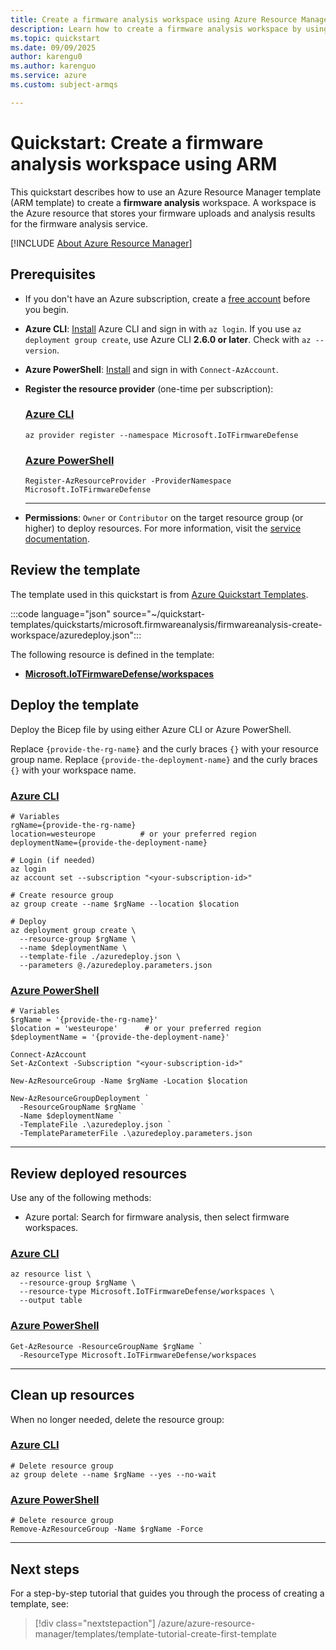 ```yaml
---
title: Create a firmware analysis workspace using Azure Resource Manager
description: Learn how to create a firmware analysis workspace by using Azure Resource Manager.
ms.topic: quickstart
ms.date: 09/09/2025
author: karengu0
ms.author: karenguo
ms.service: azure
ms.custom: subject-armqs

---
```


# Quickstart: Create a firmware analysis workspace using ARM

This quickstart describes how to use an Azure Resource Manager template (ARM template) to create a **firmware analysis** workspace. A workspace is the Azure resource that stores your firmware uploads and analysis results for the firmware analysis service.

[!INCLUDE [About Azure Resource Manager](~/reusable-content/ce-skilling/azure/includes/resource-manager-quickstart-introduction.md)]

## Prerequisites

- If you don't have an Azure subscription, create a [free account](https://azure.microsoft.com/free/?WT.mc_id=A261C142F) before you begin.

- **Azure CLI**:  [Install](/cli/azure/install-azure-cli) Azure CLI and sign in with `az login`. If you use `az deployment group create`, use Azure CLI **2.6.0 or later**. Check with `az --version`.
- **Azure PowerShell**: [Install](/powershell/azure/install-azure-powershell) and sign in with `Connect-AzAccount`.

- **Register the resource provider** (one-time per subscription):  
  ### [Azure CLI](#tab/azure-cli)
  ```azurecli
  az provider register --namespace Microsoft.IoTFirmwareDefense
  ```

  ### [Azure PowerShell](#tab/azure-powershell)
  ```azurepowershell
  Register-AzResourceProvider -ProviderNamespace Microsoft.IoTFirmwareDefense
  ```

  ---

- **Permissions**: `Owner` or `Contributor` on the target resource group (or higher) to deploy resources. For more information, visit the [service documentation](firmware-analysis-rbac.md#overview-of-azure-role-based-access-control-for-firmware-analysis).


## Review the template

The template used in this quickstart is from [Azure Quickstart Templates](/samples/azure/azure-quickstart-templates/firmwareanalysis-create-workspace/).

:::code language="json" source="~/quickstart-templates/quickstarts/microsoft.firmwareanalysis/firmwareanalysis-create-workspace/azuredeploy.json":::

The following resource is defined in the template:

- **[Microsoft.IoTFirmwareDefense/workspaces](/azure/templates/microsoft.iotfirmwaredefense/workspaces)**


## **Deploy the template**

Deploy the Bicep file by using either Azure CLI or Azure PowerShell.

Replace `{provide-the-rg-name}` and the curly braces `{}` with your resource group name. Replace `{provide-the-deployment-name}` and the curly braces `{}` with your workspace name. 


### [Azure CLI](#tab/azure-cli)

```azurecli
# Variables
rgName={provide-the-rg-name}
location=westeurope          # or your preferred region
deploymentName={provide-the-deployment-name}

# Login (if needed)
az login
az account set --subscription "<your-subscription-id>"

# Create resource group
az group create --name $rgName --location $location

# Deploy
az deployment group create \
  --resource-group $rgName \
  --name $deploymentName \
  --template-file ./azuredeploy.json \
  --parameters @./azuredeploy.parameters.json
```

### [Azure PowerShell](#tab/azure-powershell)

```azurepowershell
# Variables
$rgName = '{provide-the-rg-name}'
$location = 'westeurope'      # or your preferred region
$deploymentName = '{provide-the-deployment-name}'

Connect-AzAccount
Set-AzContext -Subscription "<your-subscription-id>"

New-AzResourceGroup -Name $rgName -Location $location

New-AzResourceGroupDeployment `
  -ResourceGroupName $rgName `
  -Name $deploymentName `
  -TemplateFile .\azuredeploy.json `
  -TemplateParameterFile .\azuredeploy.parameters.json
```

---


## Review deployed resources

Use any of the following methods:

- Azure portal: Search for firmware analysis, then select firmware workspaces.

### [Azure CLI](#tab/azure-cli)

```azurecli
az resource list \
  --resource-group $rgName \
  --resource-type Microsoft.IoTFirmwareDefense/workspaces \
  --output table
```

### [Azure PowerShell](#tab/azure-powershell)

```azurepowershell
Get-AzResource -ResourceGroupName $rgName `
  -ResourceType Microsoft.IoTFirmwareDefense/workspaces
```

---

## Clean up resources
When no longer needed, delete the resource group:

### [Azure CLI](#tab/azure-cli)

```azurecli
# Delete resource group
az group delete --name $rgName --yes --no-wait
```

### [Azure PowerShell](#tab/azure-powershell)

```azurepowershell
# Delete resource group
Remove-AzResourceGroup -Name $rgName -Force
```

---

## Next steps
For a step-by-step tutorial that guides you through the process of creating a template, see:
> [!div class="nextstepaction"]
> /azure/azure-resource-manager/templates/template-tutorial-create-first-template

